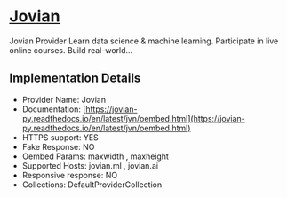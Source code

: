 # [Jovian](https://jovian.ml)

Jovian Provider
Learn data science &amp; machine learning. Participate in
live online courses. Build real-world...

## Implementation Details

- Provider
Name: Jovian
- Documentation: [https://jovian-py.readthedocs.io/en/latest/jvn/oembed.html](https://jovian-py.readthedocs.io/en/latest/jvn/oembed.html)
- HTTPS support: YES
- Fake Response: NO
- Oembed Params: maxwidth , maxheight
- Supported Hosts: jovian.ml , jovian.ai
- Responsive response: NO
- Collections: DefaultProviderCollection


